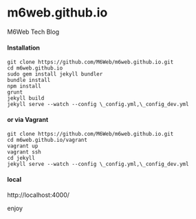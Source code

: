 m6web.github.io
===============

M6Web Tech Blog

#### Installation

```shell
git clone https://github.com/M6Web/m6web.github.io.git
cd m6web.github.io
sudo gem install jekyll bundler
bundle install
npm install
grunt
jekyll build
jekyll serve --watch --config \_config.yml,\_config_dev.yml
```

#### or via Vagrant

```shell
git clone https://github.com/M6Web/m6web.github.io.git
cd m6web.github.io/vagrant
vagrant up
vagrant ssh
cd jekyll
jekyll serve --watch --config \_config.yml,\_config_dev.yml
```

#### local
http://localhost:4000/

enjoy
